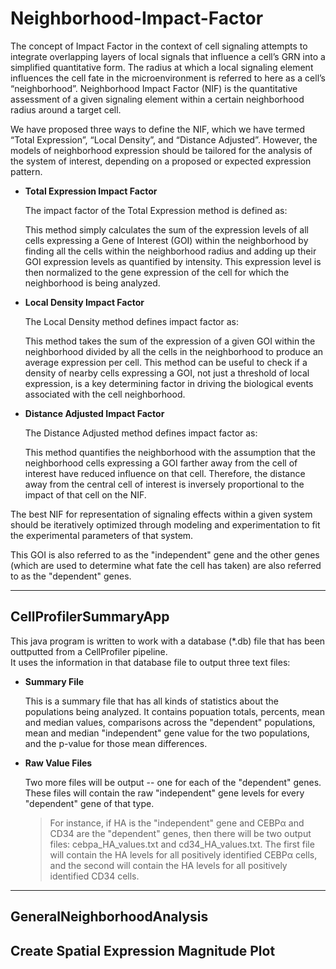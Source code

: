 # Neighborhood-Impact-Factor

The concept of Impact Factor in the context of cell signaling attempts to integrate overlapping layers of local signals that influence a cell’s GRN into a simplified quantitative form. The radius at which a local signaling element influences the cell fate in the microenvironment is referred to here as a cell’s “neighborhood”. Neighborhood Impact Factor (NIF) is the quantitative assessment of a given signaling element within a certain neighborhood radius around a target cell.

We have proposed three ways to define the NIF, which we have termed “Total Expression”, “Local Density”, and “Distance Adjusted”. However, the models of neighborhood expression should be tailored for the analysis of the system of interest, depending on a proposed or expected expression pattern.

- **Total Expression Impact Factor**

  The impact factor of the Total Expression method is defined as:

  This method simply calculates the sum of the expression levels of all cells expressing a Gene of Interest (GOI) within the neighborhood by finding all the cells within the neighborhood radius and adding up their GOI expression levels as quantified by intensity. This expression level is then normalized to the gene expression of the cell for which the neighborhood is being analyzed.

- **Local Density Impact Factor**

  The Local Density method defines impact factor as:

  This method takes the sum of the expression of a given GOI within the neighborhood divided by all the cells in the neighborhood to produce an average expression per cell. This method can be useful to check if a density of nearby cells expressing a GOI, not just a threshold of local expression, is a key determining factor in driving the biological events associated with the cell neighborhood.

- **Distance Adjusted Impact Factor**

  The Distance Adjusted method defines impact factor as:

  This method quantifies the neighborhood with the assumption that the neighborhood cells expressing a GOI farther away from the cell of interest have reduced influence on that cell. Therefore, the distance away from the central cell of interest is inversely proportional to the impact of that cell on the NIF.

The best NIF for representation of signaling effects within a given system should be iteratively optimized through modeling and experimentation to fit the experimental parameters of that system.

This GOI is also referred to as the "independent" gene and the other genes (which are used to determine what fate the cell has taken) are also referred to as the "dependent" genes.

---

## CellProfilerSummaryApp

This java program is written to work with a database (\*.db) file that has been outtputted from a CellProfiler pipeline.  
It uses the information in that database file to output three text files:

- **Summary File**
  
  This is a summary file that has all kinds of statistics about the populations being analyzed.  It contains popuation totals, percents, mean and median values, comparisons across the "dependent" populations, mean and median "independent" gene value for the two populations, and the p-value for those mean differences.
  
- **Raw Value Files**
 
  Two more files will be output -- one for each of the "dependent" genes.  These files will contain the raw "independent" gene levels for every "dependent" gene of that type.  
  > For instance, if HA is the "independent" gene and CEBP&alpha; and CD34 are the "dependent" genes, then there will be two output files: cebpa_HA_values.txt and cd34_HA_values.txt.  The first file will contain the HA levels for all positively identified CEBP&alpha; cells, and the second will contain the HA levels for all positively identified CD34 cells.
  
---

## GeneralNeighborhoodAnalysis

## Create Spatial Expression Magnitude Plot
